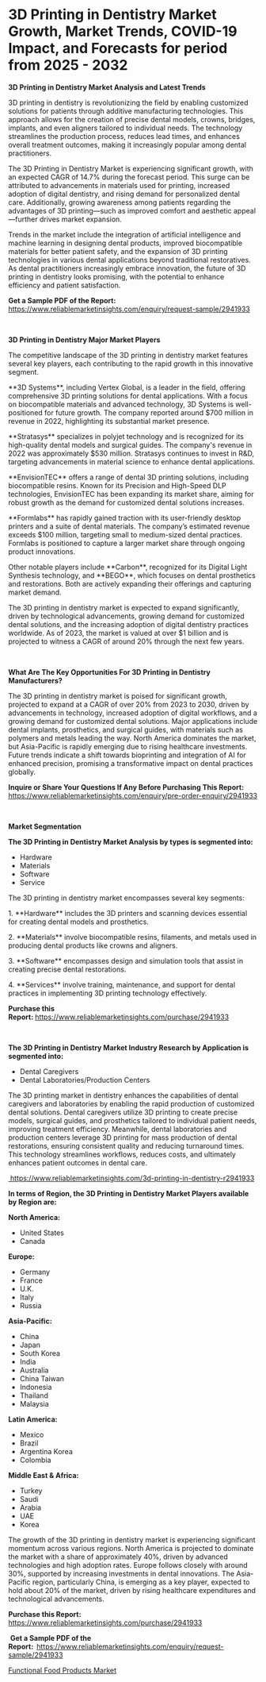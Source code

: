 <p><h1>3D Printing in Dentistry Market Growth, Market Trends, COVID-19 Impact, and Forecasts for period from 2025 - 2032</h1></p><p><strong>3D Printing in Dentistry Market Analysis and Latest Trends</strong></p>
<p><p>3D printing in dentistry is revolutionizing the field by enabling customized solutions for patients through additive manufacturing technologies. This approach allows for the creation of precise dental models, crowns, bridges, implants, and even aligners tailored to individual needs. The technology streamlines the production process, reduces lead times, and enhances overall treatment outcomes, making it increasingly popular among dental practitioners.</p><p>The 3D Printing in Dentistry Market is experiencing significant growth, with an expected CAGR of 14.7% during the forecast period. This surge can be attributed to advancements in materials used for printing, increased adoption of digital dentistry, and rising demand for personalized dental care. Additionally, growing awareness among patients regarding the advantages of 3D printing—such as improved comfort and aesthetic appeal—further drives market expansion.</p><p>Trends in the market include the integration of artificial intelligence and machine learning in designing dental products, improved biocompatible materials for better patient safety, and the expansion of 3D printing technologies in various dental applications beyond traditional restoratives. As dental practitioners increasingly embrace innovation, the future of 3D printing in dentistry looks promising, with the potential to enhance efficiency and patient satisfaction.</p></p>
<p><strong>Get a Sample PDF of the Report:&nbsp;</strong> <a href="https://www.reliablemarketinsights.com/enquiry/request-sample/2941933?utm_campaign=3258&utm_medium=2&utm_source=Github&utm_content=ia&utm_term=15032025&utm_id=3d-printing-in-dentistry">https://www.reliablemarketinsights.com/enquiry/request-sample/2941933</a></p>
<p>&nbsp;</p>
<p><strong>3D Printing in Dentistry Major Market Players</strong></p>
<p><p>The competitive landscape of the 3D printing in dentistry market features several key players, each contributing to the rapid growth in this innovative segment. </p><p>**3D Systems**, including Vertex Global, is a leader in the field, offering comprehensive 3D printing solutions for dental applications. With a focus on biocompatible materials and advanced technology, 3D Systems is well-positioned for future growth. The company reported around $700 million in revenue in 2022, highlighting its substantial market presence.</p><p>**Stratasys** specializes in polyjet technology and is recognized for its high-quality dental models and surgical guides. The company's revenue in 2022 was approximately $530 million. Stratasys continues to invest in R&D, targeting advancements in material science to enhance dental applications.</p><p>**EnvisionTEC** offers a range of dental 3D printing solutions, including biocompatible resins. Known for its Precision and High-Speed DLP technologies, EnvisionTEC has been expanding its market share, aiming for robust growth as the demand for customized dental solutions increases.</p><p>**Formlabs** has rapidly gained traction with its user-friendly desktop printers and a suite of dental materials. The company’s estimated revenue exceeds $100 million, targeting small to medium-sized dental practices. Formlabs is positioned to capture a larger market share through ongoing product innovations.</p><p>Other notable players include **Carbon**, recognized for its Digital Light Synthesis technology, and **BEGO**, which focuses on dental prosthetics and restorations. Both are actively expanding their offerings and capturing market demand.</p><p>The 3D printing in dentistry market is expected to expand significantly, driven by technological advancements, growing demand for customized dental solutions, and the increasing adoption of digital dentistry practices worldwide. As of 2023, the market is valued at over $1 billion and is projected to witness a CAGR of around 20% through the next few years.</p></p>
<p>&nbsp;</p>
<p><strong>What Are The Key Opportunities For 3D Printing in Dentistry Manufacturers?</strong></p>
<p><p>The 3D printing in dentistry market is poised for significant growth, projected to expand at a CAGR of over 20% from 2023 to 2030, driven by advancements in technology, increased adoption of digital workflows, and a growing demand for customized dental solutions. Major applications include dental implants, prosthetics, and surgical guides, with materials such as polymers and metals leading the way. North America dominates the market, but Asia-Pacific is rapidly emerging due to rising healthcare investments. Future trends indicate a shift towards bioprinting and integration of AI for enhanced precision, promising a transformative impact on dental practices globally.</p></p>
<p><strong>Inquire or Share Your Questions If Any Before Purchasing This Report:</strong> <a href="https://www.reliablemarketinsights.com/enquiry/pre-order-enquiry/2941933?utm_campaign=3258&utm_medium=2&utm_source=Github&utm_content=ia&utm_term=15032025&utm_id=3d-printing-in-dentistry">https://www.reliablemarketinsights.com/enquiry/pre-order-enquiry/2941933</a></p>
<p>&nbsp;</p>
<p><strong>Market Segmentation</strong></p>
<p><strong>The 3D Printing in Dentistry Market Analysis by types is segmented into:</strong></p>
<p><ul><li>Hardware</li><li>Materials</li><li>Software</li><li>Service</li></ul></p>
<p><p>The 3D printing in dentistry market encompasses several key segments: </p><p>1. **Hardware** includes the 3D printers and scanning devices essential for creating dental models and prosthetics.</p><p>2. **Materials** involve biocompatible resins, filaments, and metals used in producing dental products like crowns and aligners.</p><p>3. **Software** encompasses design and simulation tools that assist in creating precise dental restorations.</p><p>4. **Services** involve training, maintenance, and support for dental practices in implementing 3D printing technology effectively.</p></p>
<p><strong>Purchase this Report:&nbsp;</strong><a href="https://www.reliablemarketinsights.com/purchase/2941933?utm_campaign=3258&utm_medium=2&utm_source=Github&utm_content=ia&utm_term=15032025&utm_id=3d-printing-in-dentistry">https://www.reliablemarketinsights.com/purchase/2941933</a></p>
<p>&nbsp;</p>
<p><strong>The 3D Printing in Dentistry Market Industry Research by Application is segmented into:</strong></p>
<p><ul><li>Dental Caregivers</li><li>Dental Laboratories/Production Centers</li></ul></p>
<p><p>The 3D printing market in dentistry enhances the capabilities of dental caregivers and laboratories by enabling the rapid production of customized dental solutions. Dental caregivers utilize 3D printing to create precise models, surgical guides, and prosthetics tailored to individual patient needs, improving treatment efficiency. Meanwhile, dental laboratories and production centers leverage 3D printing for mass production of dental restorations, ensuring consistent quality and reducing turnaround times. This technology streamlines workflows, reduces costs, and ultimately enhances patient outcomes in dental care.</p></p>
<p><a href="https://www.reliablemarketinsights.com/3d-printing-in-dentistry-r2941933?utm_campaign=3258&utm_medium=2&utm_source=Github&utm_content=ia&utm_term=15032025&utm_id=3d-printing-in-dentistry">&nbsp;https://www.reliablemarketinsights.com/3d-printing-in-dentistry-r2941933</a></p>
<p><strong>In terms of Region, the 3D Printing in Dentistry Market Players available by Region are:</strong></p>
<p>
    <p> <strong> North America: </strong>
        <ul>
            <li>United States</li>
            <li>Canada</li>
        </ul>
        </p> 
    <p> <strong> Europe: </strong>
        <ul>
            <li>Germany</li>
            <li>France</li>
            <li>U.K.</li>
            <li>Italy</li>
            <li>Russia</li>
        </ul>
        </p> 
    <p> <strong> Asia-Pacific: </strong>
        <ul>
            <li>China</li>
            <li>Japan</li>
            <li>South Korea</li>
            <li>India</li>
            <li>Australia</li>
            <li>China Taiwan</li>
            <li>Indonesia</li>
            <li>Thailand</li>
            <li>Malaysia</li>
        </ul>
        </p> 
    <p> <strong> Latin America: </strong>
        <ul>
            <li>Mexico</li>
            <li>Brazil</li>
            <li>Argentina Korea</li>
            <li>Colombia</li>
        </ul>
        </p> 
    <p> <strong> Middle East & Africa: </strong>
        <ul>
            <li>Turkey</li>
            <li>Saudi</li>
            <li>Arabia</li>
            <li>UAE</li>
            <li>Korea</li>
        </ul>
    </p>
    </p>
<p><p>The growth of the 3D printing in dentistry market is experiencing significant momentum across various regions. North America is projected to dominate the market with a share of approximately 40%, driven by advanced technologies and high adoption rates. Europe follows closely with around 30%, supported by increasing investments in dental innovations. The Asia-Pacific region, particularly China, is emerging as a key player, expected to hold about 20% of the market, driven by rising healthcare expenditures and technological advancements.</p></p>
<p><strong>Purchase this Report: </strong><a href="https://www.reliablemarketinsights.com/purchase/2941933?utm_campaign=3258&utm_medium=2&utm_source=Github&utm_content=ia&utm_term=15032025&utm_id=3d-printing-in-dentistry">https://www.reliablemarketinsights.com/purchase/2941933</a></p>
<p>&nbsp;<strong>Get a Sample PDF of the Report:&nbsp;&nbsp;</strong><a href="https://www.reliablemarketinsights.com/enquiry/request-sample/2941933?utm_campaign=3258&utm_medium=2&utm_source=Github&utm_content=ia&utm_term=15032025&utm_id=3d-printing-in-dentistry">https://www.reliablemarketinsights.com/enquiry/request-sample/2941933</a></p>
<p><strong></strong></p>
<p><p><a href="https://github.com/anggigpps/Market-Research-Report-List-1/blob/main/functional-food-products-market.md?utm_campaign=3258&utm_medium=2&utm_source=Github&utm_content=ia&utm_term=15032025&utm_id=3d-printing-in-dentistry">Functional Food Products Market</a></p></p>